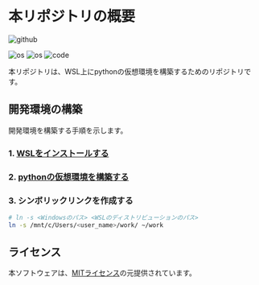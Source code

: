 <!--
    README
 -->

# 本リポジトリの概要

![github](https://img.shields.io/github/license/r-dev95/wsl_ubuntu_python)

![os](https://custom-icon-badges.herokuapp.com/badge/Windows-d3d3d3.svg?logo=windows)
![os](https://custom-icon-badges.herokuapp.com/badge/Ubuntu-d3d3d3.svg?logo=ubuntu)
![code](https://custom-icon-badges.herokuapp.com/badge/python-d3d3d3.svg?logo=python)

本リポジトリは、WSL上にpythonの仮想環境を構築するためのリポジトリです。

## 開発環境の構築

開発環境を構築する手順を示します。

### 1. [WSLをインストールする](docs/install_wsl.md)

### 2. [pythonの仮想環境を構築する](docs/install_python.md)

### 3. シンボリックリンクを作成する

``` bash
# ln -s <Windowsのパス> <WSLのディストリビューションのパス>
ln -s /mnt/c/Users/<user_name>/work/ ~/work
```

## ライセンス

本ソフトウェアは、[MITライセンス](LICENSE)の元提供されています。
